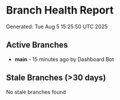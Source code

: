 # Branch Health Report
Generated: Tue Aug  5 15:25:50 UTC 2025

## Active Branches
- **main** - 15 minutes ago by Dashboard Bot

## Stale Branches (>30 days)
No stale branches found
